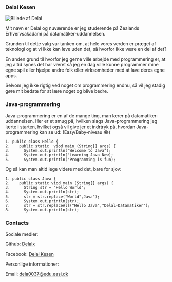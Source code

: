 ### Delal Kesen

![Billede af Delal](https://avatars3.githubusercontent.com/u/70882719?s=460&u=857e3fe9643ab3668f303946f78777175be1841a&v=4)

Mit navn er Delal og nuværende er jeg studerende på Zealands Erhvervsakadami på datamatiker-uddannelsen.

Grunden til dette valg var tanken om, at hele vores verden er præget af teknologi og at vi ikke kan leve uden det, så hvorfor ikke være en del af det?

En anden grund til hvorfor jeg gerne ville arbejde med programmering er, at jeg altid synes det har været 
så jeg en dag ville kunne programmer mine egne spil eller hjælpe andre folk eller virksomheder med at lave deres egne apps.

Selvom jeg ikke rigtig ved noget om programmering endnu, så vil jeg stadig gøre mit bedste for at lære noget og blive bedre.

### Java-programmering
Java-programmering er en af de mange ting, man lærer på datamatiker-uddannelsen.
Her er et smug på, hvilken slags Java-programmering jeg lærte i starten, hvilket også vil give jer et indrtryk på, hvordan Java-programmering kan se ud:
(Easy/Baby-niveau 😂)
```
1. public class Hello {
2.    public static  viod main (String[] args) {
3.      System.out.println("Welcome to Java");
4.      System.out.println("Learning Java Now);
5.      System.out.println("Programming is fun);
```
Og så kan man altid lege videre med det, bare for sjov:
```
1. public class Java {
2.    public static viod main (String[] args) {
3.      String str = "Hello World";
4.      System.out.println(str);
5.      str = str.replace("World",Java");
6.      System.out.println(str);
7.      str = str.replaceAll("Hello Java","Delal-Datamatiker");
8.      System.out.println(str);
```

### Contacts

Sociale medier:

Github: [Delalx](https://github.com/Delalx)

Facebook: [Delal Kesen](https://www.facebook.com/delal.kesen)

Personlige informationer:

Email: dela0037@edu.easj.dk
